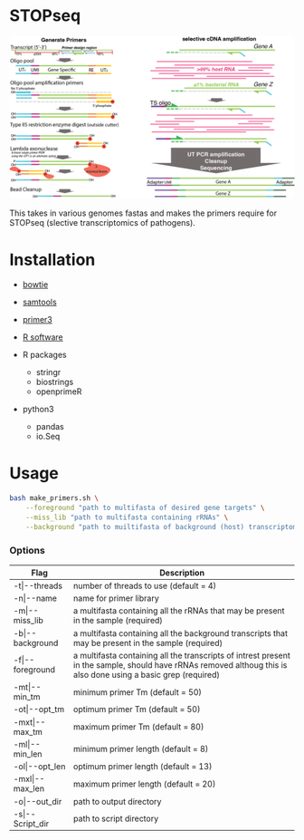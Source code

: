 # STOPseq

![](STOPseq.png)


This takes in various genomes fastas and makes the primers require for STOPseq (slective transcriptomics of pathogens).

# Installation

 - [bowtie](https://bowtie-bio.sourceforge.net/index.shtml)
 - [samtools](http://www.htslib.org/)
 - [primer3](https://github.com/primer3-org/primer3)

 - [R software](https://www.r-project.org/)
 - R packages
    - stringr
    - biostrings
    - openprimeR
 - python3
    - pandas
    - io.Seq





# Usage

```bash
bash make_primers.sh \
	--foreground "path to multifasta of desired gene targets" \
	--miss_lib "path to multifasta containing rRNAs" \
	--background "path to muiltifasta of background (host) transcriptome"
```

### Options

| Flag             | Description                                                                                                                                                     |
|------------------|-----------------------------------------------------------------------------------------------------------------------------------------------------------------|
| -t\|--threads    | number of threads to use (default = 4)                                                                                                                          |
| -n\|--name       | name for primer library                                                                                                                                         |
| -m\|--miss_lib   | a multifasta containing all the rRNAs that may be present in the sample (required)                                                                              |
| -b\|--background | a multifasta containing all the background transcripts that may be present in the sample (required)                                                             |
| -f\|--foreground | a multifasta containing all the transcripts of intrest present in the sample, should have rRNAs removed althoug this is also done using a basic grep (required) |
| -mt\|--min_tm    | minimum primer Tm (default = 50)                                                                                                                                |
| -ot\|--opt_tm    | optimum primer Tm (default = 50)                                                                                                                                |
| -mxt\|--max_tm   | maximum primer Tm (default = 80)                                                                                                                                |
| -ml\|--min_len   | minimum primer length (default = 8)                                                                                                                             |
| -ol\|--opt_len   | optimum primer length (default = 13)                                                                                                                            |
| -mxl\|--max_len  | maximum primer length (default = 20)                                                                                                                            |
| -o\|--out_dir    | path to output directory                                                                                                                                        |
| -s\|--Script_dir | path to script directory                                                                                                                                        |